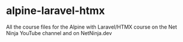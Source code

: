 # alpine-laravel-htmx
All the course files for the Alpine with Laravel/HTMX course on the Net Ninja YouTube channel and on NetNinja.dev
